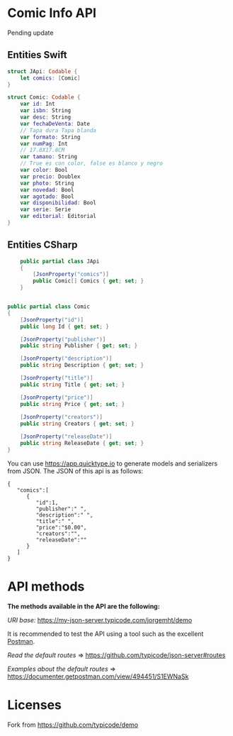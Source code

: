 # Comic Info API

Pending update

## Entities Swift


``` swift
struct JApi: Codable {
    let comics: [Comic]
}
``` 

``` swift
struct Comic: Codable {
    var id: Int
    var isbn: String
    var desc: String
    var fechaDeVenta: Date
    // Tapa dura Tapa blanda
    var formato: String
    var numPag: Int
    // 17.8X17.8CM
    var tamano: String
    // True es con color, false es blanco y negro
    var color: Bool
    var precio: Doublex
    var photo: String
    var novedad: Bool
    var agotado: Bool
    var disponibilidad: Bool
    var serie: Serie
    var editorial: Editorial
}
```
## Entities CSharp

``` csharp
    public partial class JApi
    {
        [JsonProperty("comics")]
        public Comic[] Comics { get; set; }
    }
```

``` csharp

public partial class Comic
{
    [JsonProperty("id")]
    public long Id { get; set; }

    [JsonProperty("publisher")]
    public string Publisher { get; set; }

    [JsonProperty("description")]
    public string Description { get; set; }

    [JsonProperty("title")]
    public string Title { get; set; }

    [JsonProperty("price")]
    public string Price { get; set; }
 
    [JsonProperty("creators")]
    public string Creators { get; set; }

    [JsonProperty("releaseDate")]
    public string ReleaseDate { get; set; }
}
```

You can use https://app.quicktype.io to generate models and serializers from JSON. The JSON of this api is as follows:

```
{
   "comics":[
      {
         "id":1,
         "publisher":" ",
         "description":" ",
         "title":" ",
         "price":"$0.00",
         "creators":"",
         "releaseDate":""
      }
   ]
}
```

# API methods

**The methods available in the API are the following:**

*URI base:* https://my-json-server.typicode.com/jorgemht/demo

It is recommended to test the API using a tool such as the excellent [Postman](https://www.getpostman.com/).

*Read the default routes* => https://github.com/typicode/json-server#routes

*Examples about the default routes* => https://documenter.getpostman.com/view/494451/S1EWNaSk
 
# Licenses 
 
Fork from https://github.com/typicode/demo

